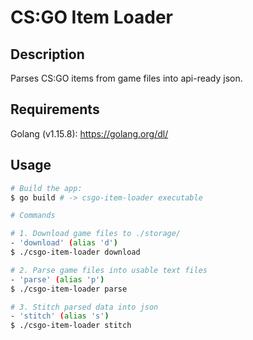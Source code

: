 # CS:GO Item Loader

## Description

Parses CS:GO items from game files into api-ready json.

## Requirements

Golang (v1.15.8): https://golang.org/dl/

## Usage

```bash
# Build the app:
$ go build # -> csgo-item-loader executable

# Commands

# 1. Download game files to ./storage/
- 'download' (alias 'd')
$ ./csgo-item-loader download

# 2. Parse game files into usable text files
- 'parse' (alias 'p')
$ ./csgo-item-loader parse

# 3. Stitch parsed data into json
- 'stitch' (alias 's')
$ ./csgo-item-loader stitch
```